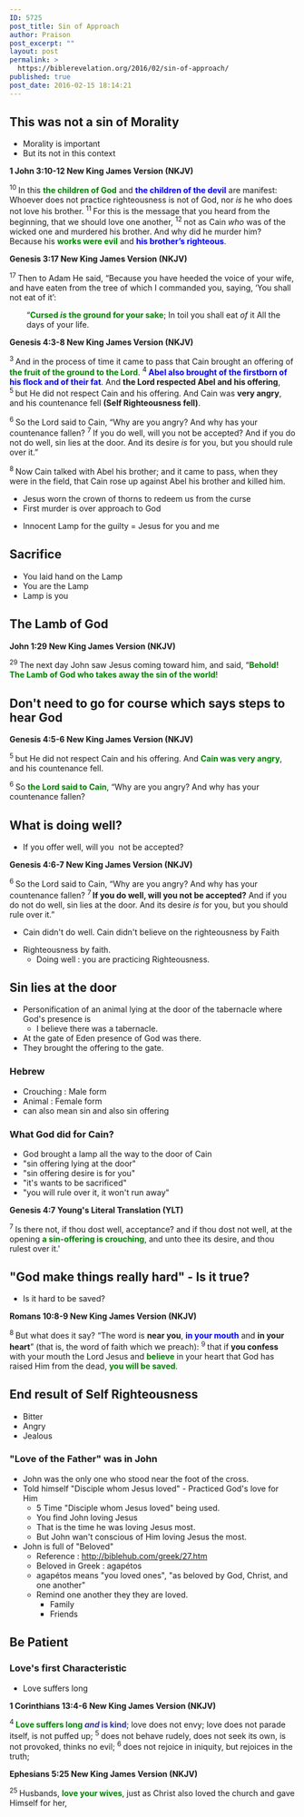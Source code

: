 ```yaml
---
ID: 5725
post_title: Sin of Approach
author: Praison
post_excerpt: ""
layout: post
permalink: >
  https://biblerevelation.org/2016/02/sin-of-approach/
published: true
post_date: 2016-02-15 18:14:21
---
```

<h2><strong>This was not a sin of Morality</strong></h2>
<ul>
	<li>Morality is important</li>
	<li>But its not in this context</li>
</ul>
<strong><span class="passage-display-bcv">1 John 3:10-12
</span><span class="passage-display-version">New King James Version (NKJV)</span></strong>

<span class="text 1John-3-10"><sup class="versenum">10 </sup>In this <strong><span style="color: #008000;">the children of God</span></strong> and <span style="color: #0000ff;"><strong>the children of the devil</strong></span> are manifest: Whoever does not practice righteousness is not of God, nor <i>is</i> he who does not love his brother. </span><span id="en-NKJV-30591" class="text 1John-3-11"><sup class="versenum">11 </sup>For this is the message that you heard from the beginning, that we should love one another, </span><span id="en-NKJV-30592" class="text 1John-3-12"><sup class="versenum">12 </sup>not as Cain <i>who</i> was of the wicked one and murdered his brother. And why did he murder him? Because his <span style="color: #008000;"><strong>works were evil</strong></span> and <span style="color: #0000ff;"><strong>his brother’s righteous</strong></span>.</span>

<strong><span class="passage-display-bcv">Genesis 3:17
</span><span class="passage-display-version">New King James Version (NKJV)</span></strong>
<p class="top-1"><span id="en-NKJV-73" class="text Gen-3-17"><sup class="versenum">17 </sup>Then to Adam He said, “Because you have heeded the voice of your wife, and have eaten from the tree of which I commanded you, saying, ‘You shall not eat of it’:</span></p>

<div class="poetry top-1">
<p class="line" style="padding-left: 30px;"><span class="text Gen-3-17">“<span style="color: #008000;"><strong>Cursed <i>is</i> the ground for your sake</strong></span>;</span>
<span class="text Gen-3-17">In toil you shall eat <i>of</i> it</span>
<span class="text Gen-3-17">All the days of your life.</span></p>

</div>
<strong><span class="passage-display-bcv">Genesis 4:3-8
</span><span class="passage-display-version">New King James Version (NKJV)</span></strong>

<span id="en-NKJV-83" class="text Gen-4-3"><sup class="versenum">3 </sup>And in the process of time it came to pass that Cain brought an offering of<span style="color: #008000;"><strong> the fruit of the ground to the <span class="small-caps">Lord</span></strong></span>. </span><span id="en-NKJV-84" class="text Gen-4-4"><sup class="versenum">4 </sup><span style="color: #0000ff;"><strong>Abel also brought of the firstborn of his flock and of their fat</strong></span>. And <strong>the <span class="small-caps">Lord</span> respected Abel and his offering</strong>, </span><span id="en-NKJV-85" class="text Gen-4-5"><sup class="versenum">5 </sup>but He did not respect Cain and his offering. And Cain was <strong>very angry</strong>, and his countenance fell <strong>(Self Righteousness fell)</strong>.</span>

<span id="en-NKJV-86" class="text Gen-4-6"><sup class="versenum">6 </sup>So the <span class="small-caps">Lord</span> said to Cain, “Why are you angry? And why has your countenance fallen? </span><span id="en-NKJV-87" class="text Gen-4-7"><sup class="versenum">7 </sup>If you do well, will you not be accepted? And if you do not do well, sin lies at the door. And its desire <i>is</i> for you, but you should rule over it.”</span>

<span id="en-NKJV-88" class="text Gen-4-8"><sup class="versenum">8 </sup>Now Cain talked with Abel his brother; and it came to pass, when they were in the field, that Cain rose up against Abel his brother and killed him.</span>
<ul>
	<li>Jesus worn the crown of thorns to redeem us from the curse</li>
	<li>First murder is over approach to God</li>
</ul>
<ul>
	<li>Innocent Lamp for the guilty = Jesus for you and me</li>
</ul>
<h2><strong>Sacrifice</strong></h2>
<ul>
	<li>You laid hand on the Lamp</li>
	<li>You are the Lamp</li>
	<li>Lamp is you</li>
</ul>
<h2><strong>The Lamb of God</strong></h2>
<strong><span class="passage-display-bcv">John 1:29
</span><span class="passage-display-version">New King James Version (NKJV)</span></strong>

<span class="text John-1-29"><sup class="versenum">29 </sup>The next day John saw Jesus coming toward him, and said, “<span style="color: #008000;"><strong>Behold! The Lamb of God who takes away the sin of the world</strong></span>!</span>
<h2><strong>Don't need to go for course which says steps to hear God</strong></h2>
<strong><span class="passage-display-bcv">Genesis 4:5-6
</span><span class="passage-display-version">New King James Version (NKJV)</span></strong>

<span id="en-NKJV-85" class="text Gen-4-5"><sup class="versenum">5 </sup>but He did not respect Cain and his offering. And <span style="color: #008000;"><strong>Cain was very angry</strong></span>, and his countenance fell.</span>

<span id="en-NKJV-86" class="text Gen-4-6"><sup class="versenum">6 </sup>So <span style="color: #008000;"><strong>the <span class="small-caps">Lord</span> said to Cain</strong></span>, “Why are you angry? And why has your countenance fallen?</span>
<h2><strong>What is doing well? </strong></h2>
<ul>
	<li>If you offer well, will you  not be accepted?</li>
</ul>
<strong><span class="passage-display-bcv">Genesis 4:6-7
</span><span class="passage-display-version">New King James Version (NKJV)</span></strong>

<span id="en-NKJV-86" class="text Gen-4-6"><sup class="versenum">6 </sup>So the <span class="small-caps">Lord</span> said to Cain, “Why are you angry? And why has your countenance fallen? </span><span id="en-NKJV-87" class="text Gen-4-7"><sup class="versenum">7<strong> </strong></sup><strong>If you do well, will you not be accepted?</strong> And if you do not do well, sin lies at the door. And its desire <i>is</i> for you, but you should rule over it.”</span>
<ul>
	<li>Cain didn't do well. Cain didn't believe on the righteousness by Faith</li>
</ul>
<ul>
	<li>Righteousness by faith.
<ul>
	<li>Doing well : you are practicing Righteousness.</li>
</ul>
</li>
</ul>
<h2><strong>Sin lies at the door</strong></h2>
<ul>
	<li>Personification of an animal lying at the door of the tabernacle where God's presence is
<ul>
	<li>I believe there was a tabernacle.</li>
</ul>
</li>
	<li>At the gate of Eden presence of God was there.</li>
	<li>They brought the offering to the gate.</li>
</ul>
<h3><strong>Hebrew </strong></h3>
<ul>
	<li>Crouching : Male form</li>
	<li>Animal : Female form</li>
	<li>can also mean sin and also sin offering</li>
</ul>
<h3><strong>What God did for Cain? </strong></h3>
<ul>
	<li>God brought a lamp all the way to the door of Cain</li>
	<li>"sin offering lying at the door"</li>
	<li>"sin offering desire is for you"</li>
	<li>"it's wants to be sacrificed"</li>
	<li>"you will rule over it, it won't run away"</li>
</ul>
<strong><span class="passage-display-bcv">Genesis 4:7
</span><span class="passage-display-version">Young's Literal Translation (YLT)</span></strong>
<p class="verse"><span id="en-YLT-87" class="text Gen-4-7"><sup class="versenum">7 </sup>Is there not, if thou dost well, acceptance? and if thou dost not well, at the opening <span style="color: #008000;"><strong>a sin-offering is crouching</strong></span>, and unto thee its desire, and thou rulest over it.'</span></p>

<h2 class="verse"><strong>"God make things really hard" - Is it true?</strong></h2>
<ul>
	<li class="verse">Is it hard to be saved?</li>
</ul>
<strong><span class="passage-display-bcv">Romans 10:8-9
</span><span class="passage-display-version">New King James Version (NKJV)</span></strong>

<span id="en-NKJV-28197" class="text Rom-10-8"><sup class="versenum">8 </sup>But what does it say? <span class="oblique">“The word is <strong>near you</strong>, <span style="color: #0000ff;"><strong>in your mouth</strong></span> and <strong>in your heart</strong>”</span> (that is, the word of faith which we preach): </span><span id="en-NKJV-28198" class="text Rom-10-9"><sup class="versenum">9 </sup>that if <strong>you confess</strong> with your mouth the Lord Jesus and <span style="color: #008000;"><strong>believe</strong> </span>in your heart that God has raised Him from the dead, <span style="color: #008000;"><strong>you will be saved</strong></span>.</span>
<h2><strong>End result of Self Righteousness</strong></h2>
<ul>
	<li>Bitter</li>
	<li>Angry</li>
	<li>Jealous</li>
</ul>
<h3><strong>"Love of the Father" was in John</strong></h3>
<ul>
	<li>John was the only one who stood near the foot of the cross.</li>
	<li>Told himself "Disciple whom Jesus loved" - Practiced God's love for Him
<ul>
	<li>5 Time "Disciple whom Jesus loved" being used.</li>
	<li>You find John loving Jesus</li>
	<li>That is the time he was loving Jesus most.</li>
	<li>But John wan't conscious of Him loving Jesus the most.</li>
</ul>
</li>
	<li>John is full of "Beloved"
<ul>
	<li>Reference : <a href="http://biblehub.com/greek/27.htm" target="_blank" rel="nofollow">http://biblehub.com/greek/27.htm</a></li>
	<li>Beloved in Greek : agapétos</li>
	<li>agapétos means "you loved ones", "as beloved by God, Christ, and one another"</li>
	<li>Remind one another they they are loved.
<ul>
	<li>Family</li>
	<li>Friends</li>
</ul>
</li>
</ul>
</li>
</ul>
<h2><strong>Be Patient</strong></h2>
<h3><strong>Love's first </strong><b>Characteristic</b></h3>
<ul>
	<li>Love suffers long</li>
</ul>
<strong><span class="passage-display-bcv">1 Corinthians 13:4-6
</span><span class="passage-display-version">New King James Version (NKJV)</span></strong>

<span id="en-NKJV-28670" class="text 1Cor-13-4"><sup class="versenum">4 </sup><span style="color: #008000;"><strong>Love suffers long</strong></span><span style="color: #333399;"><strong> <i>and</i> is kind</strong></span>; love does not envy; love does not parade itself, is not puffed up; </span><span id="en-NKJV-28671" class="text 1Cor-13-5"><sup class="versenum">5 </sup>does not behave rudely, does not seek its own, is not provoked, thinks no evil; </span><span id="en-NKJV-28672" class="text 1Cor-13-6"><sup class="versenum">6 </sup>does not rejoice in iniquity, but rejoices in the truth;</span>

<strong><span class="passage-display-bcv">Ephesians 5:25
</span><span class="passage-display-version">New King James Version (NKJV)</span></strong>

<span id="en-NKJV-29330" class="text Eph-5-25"><sup class="versenum">25 </sup>Husbands, <span style="color: #008000;"><strong>love your wives</strong></span>, just as Christ also loved the church and gave Himself for her,</span>